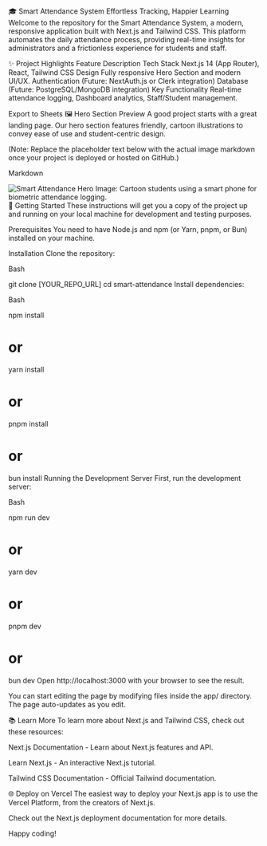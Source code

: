 🎓 Smart Attendance System
Effortless Tracking, Happier Learning
Welcome to the repository for the Smart Attendance System, a modern, responsive application built with Next.js and Tailwind CSS. This platform automates the daily attendance process, providing real-time insights for administrators and a frictionless experience for students and staff.

✨ Project Highlights
Feature	Description
Tech Stack	Next.js 14 (App Router), React, Tailwind CSS
Design	Fully responsive Hero Section and modern UI/UX.
Authentication	(Future: NextAuth.js or Clerk integration)
Database	(Future: PostgreSQL/MongoDB integration)
Key Functionality	Real-time attendance logging, Dashboard analytics, Staff/Student management.

Export to Sheets
🖼️ Hero Section Preview
A good project starts with a great landing page. Our hero section features friendly, cartoon illustrations to convey ease of use and student-centric design.

(Note: Replace the placeholder text below with the actual image markdown once your project is deployed or hosted on GitHub.)

Markdown

![Smart Attendance Hero Image: Cartoon students using a smart phone for biometric attendance logging.](public/smart-attendance-hero.png)
🚀 Getting Started
These instructions will get you a copy of the project up and running on your local machine for development and testing purposes.

Prerequisites
You need to have Node.js and npm (or Yarn, pnpm, or Bun) installed on your machine.

Installation
Clone the repository:

Bash

git clone [YOUR_REPO_URL]
cd smart-attendance
Install dependencies:

Bash

npm install
# or
yarn install
# or
pnpm install
# or
bun install
Running the Development Server
First, run the development server:

Bash

npm run dev
# or
yarn dev
# or
pnpm dev
# or
bun dev
Open http://localhost:3000 with your browser to see the result.

You can start editing the page by modifying files inside the app/ directory. The page auto-updates as you edit.

📚 Learn More
To learn more about Next.js and Tailwind CSS, check out these resources:

Next.js Documentation - Learn about Next.js features and API.

Learn Next.js - An interactive Next.js tutorial.

Tailwind CSS Documentation - Official Tailwind documentation.

🌐 Deploy on Vercel
The easiest way to deploy your Next.js app is to use the Vercel Platform, from the creators of Next.js.

Check out the Next.js deployment documentation for more details.

Happy coding!
